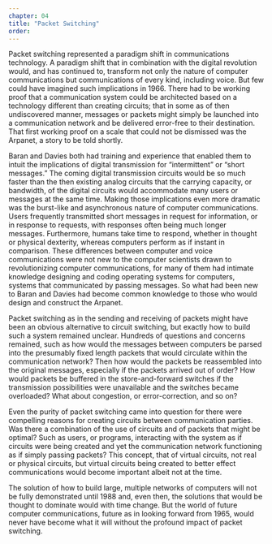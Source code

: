 ```yaml
---
chapter: 04
title: "Packet Switching"
order: 
---
```


Packet switching represented a paradigm shift in communications technology. A paradigm shift that in combination with the digital revolution would, and has continued to, transform not only the nature of computer communications but communications of every kind, including voice. But few could have imagined such implications in 1966. There had to be working proof that a communication system could be architected based on a technology different than creating circuits; that in some as of then undiscovered manner, messages or packets might simply be launched into a communication network and be delivered error-free to their destination. That first working proof on a scale that could not be dismissed was the Arpanet, a story to be told shortly.

Baran and Davies both had training and experience that enabled them to intuit the implications of digital transmission for “intermittent” or “short messages.” The coming digital transmission circuits would be so much faster than the then existing analog circuits that the carrying capacity, or bandwidth, of the digital circuits would accommodate many users or messages at the same time. Making those implications even more dramatic was the burst-like and asynchronous nature of computer communications. Users frequently transmitted short messages in request for information, or in response to requests, with responses often being much longer messages. Furthermore, humans take time to respond, whether in thought or physical dexterity, whereas computers perform as if instant in comparison. These differences between computer and voice communications were not new to the computer scientists drawn to revolutionizing computer communications, for many of them had intimate knowledge designing and coding operating systems for computers, systems that communicated by passing messages. So what had been new to Baran and Davies had become common knowledge to those who would design and construct the Arpanet.

Packet switching as in the sending and receiving of packets might have been an obvious alternative to circuit switching, but exactly how to build such a system remained unclear. Hundreds of questions and concerns remained, such as how would the messages between computers be parsed into the presumably fixed length packets that would circulate within the communication network? Then how would the packets be reassembled into the original messages, especially if the packets arrived out of order? How would packets be buffered in the store-and-forward switches if the transmission possibilities were unavailable and the switches became overloaded? What about congestion, or error-correction, and so on?

Even the purity of packet switching came into question for there were compelling reasons for creating circuits between communication parties. Was there a combination of the use of circuits and of packets that might be optimal? Such as users, or programs, interacting with the system as if circuits were being created and yet the communication network functioning as if simply passing packets? This concept, that of virtual circuits, not real or physical circuits, but virtual circuits being created to better effect communications would become important albeit not at the time.

The solution of how to build large, multiple networks of computers will not be fully demonstrated until 1988 and, even then, the solutions that would be thought to dominate would with time change. But the world of future computer communications, future as in looking forward from 1965, would never have become what it will without the profound impact of packet switching.
